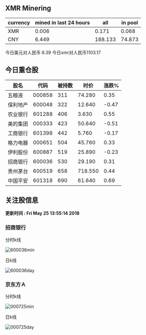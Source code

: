 ## XMR Minering

|currency|mined in last 24 hours|all|in pool|
|---|---|---|---|
|XMR|0.006|0.171|0.068|
|CNY|6.449|188.133|74.873|

今日美元对人民币 6.39	今日xmr对人民币1103.17


## 今日重仓股 

|股名|代码|被持数|时价|涨跌%|
|---|---|---|---|---|
|五粮液|000858|311|74.280|0.35|
|保利地产|600048|322|12.640|-0.47|
|农业银行|601288|406|3.630|0.55|
|美的集团|000333|423|50.640|-0.51|
|工商银行|601398|442|5.760|-0.17|
|格力电器|000651|504|45.760|0.33|
|伊利股份|600887|519|25.890|-0.23|
|招商银行|600036|530|29.190|0.31|
|贵州茅台|600519|658|718.550|0.44|
|中国平安|601318|690|61.640|0.69|

## 关注股信息
**更新时间 : Fri May 25 13:55:14 2018**
### 招商银行 
分时k线

![600036min](http://image.sinajs.cn/newchart/min/n/sh600036.gif)

日k线

![600036day](http://image.sinajs.cn/newchart/daily/n/sh600036.gif)

### 京东方Ａ 
分时k线

![000725min](http://image.sinajs.cn/newchart/min/n/sz000725.gif)

日k线

![000725day](http://image.sinajs.cn/newchart/daily/n/sz000725.gif)

